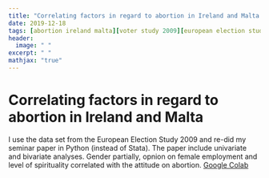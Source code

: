 ```yaml
---
title: "Correlating factors in regard to abortion in Ireland and Malta "
date: 2019-12-18
tags: [abortion ireland malta][voter study 2009][european election studies][ees2009]
header:
  image: " "
excerpt: " "
mathjax: "true"
---
```


# Correlating factors in regard to abortion in Ireland and Malta
I use the data set from the European Election Study 2009 and re-did my seminar paper in Python (instead of Stata). The paper include univariate and bivariate analyses. Gender partially, opnion on female employment and level of spirituality correlated with the attitude on abortion.
[Google Colab](https://drive.google.com/open?id=143Gq9j8xcL-T2p8h2EXBUX86QyYvfejk)

